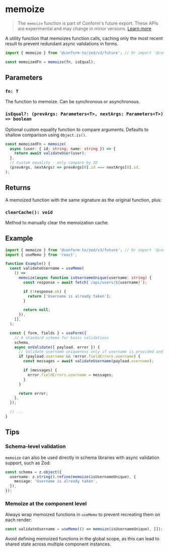# memoize

> The `memoize` function is part of Conform's future export. These APIs are experimental and may change in minor versions. [Learn more](https://github.com/edmundhung/conform/discussions/954)

A utility function that memoizes function calls, caching only the most recent result to prevent redundant async validations in forms.

```ts
import { memoize } from '@conform-to/zod/v3/future'; // Or import '@conform-to/zod/v4/future'

const memoizedFn = memoize(fn, isEqual);
```

## Parameters

### `fn: T`

The function to memoize. Can be synchronous or asynchronous.

### `isEqual?: (prevArgs: Parameters<T>, nextArgs: Parameters<T>) => boolean`

Optional custom equality function to compare arguments. Defaults to shallow comparison using `Object.is()`.

```ts
const memoizedFn = memoize(
  async (user: { id: string; name: string }) => {
    return await validateUser(user);
  },
  // Custom equality - only compare by ID
  (prevArgs, nextArgs) => prevArgs[0].id === nextArgs[0].id,
);
```

## Returns

A memoized function with the same signature as the original function, plus:

### `clearCache(): void`

Method to manually clear the memoization cache.

## Example

```ts
import { memoize } from '@conform-to/zod/v3/future'; // Or import '@conform-to/zod/v4/future'
import { useMemo } from 'react';

function Example() {
  const validateUsername = useMemo(
    () =>
      memoize(async function isUsernameUnique(username: string) {
        const response = await fetch(`/api/users/${username}`);

        if (!response.ok) {
          return ['Username is already taken'];
        }

        return null;
      }),
    [],
  );

  const { form, fields } = useForm({
    // A standard schema for basic validations
    schema,
    async onValidate({ payload, error }) {
      // Validate username uniqueness only if username is provided and has no other errors
      if (payload.username && !error.fieldErrors.username) {
        const messages = await validateUsername(payload.username);

        if (messages) {
          error.fieldErrors.username = messages;
        }
      }

      return error;
    },
  });

  // ...
}
```

## Tips

### Schema-level validation

`memoize` can also be used directly in schema libraries with async validation support, such as Zod:

```ts
const schema = z.object({
  username: z.string().refine(memoize(isUsernameUnique), {
    message: 'Username is already taken',
  }),
});
```

### Memoize at the component level

Always wrap memoized functions in `useMemo` to prevent recreating them on each render:

```ts
const validateUsername = useMemo(() => memoize(isUsernameUnique), []);
```

Avoid defining memoized functions in the global scope, as this can lead to shared state across multiple component instances.
